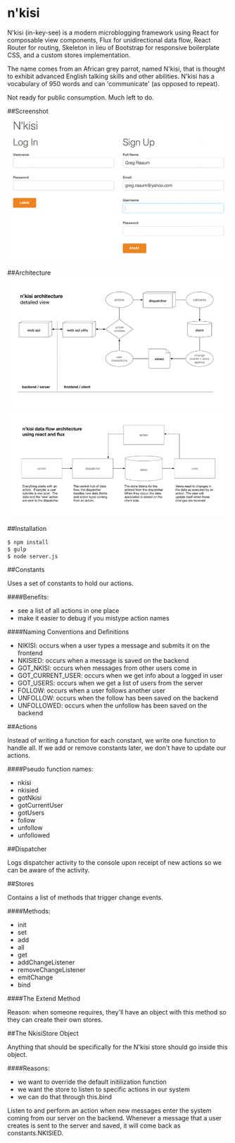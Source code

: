 # n'kisi

N'kisi (in-key-see) is a modern microblogging framework using React for composable view components, Flux for unidirectional data flow, React Router for routing, Skeleton in lieu of Bootstrap for responsive boilerplate CSS, and a custom stores implementation.  

The name comes from an African grey parrot, named N'kisi, that is thought to exhibit advanced English talking skills and other abilities.  N'kisi has a vocabulary of 950 words and can 'communicate' (as opposed to repeat).

Not ready for public consumption. Much left to do.

##Screenshot
![](/screenshots/login.png)

##Architecture
![](/diagrams/nkisi-architecture-sm.png)
![](/diagrams/nkisi-data-flow-sm.png)

##Installation
```shell
$ npm install
$ gulp
$ node server.js
```

##Constants

Uses a set of constants to hold our actions.

####Benefits:
- see a list of all actions in one place
- make it easier to debug if you mistype action names

####Naming Conventions and Definitions
- NIKISI: occurs when a user types a message and submits it on the frontend
- NKISIED: occurs when a message is saved on the backend
- GOT_NKISI: occurs when messages from other users come in
- GOT_CURRENT_USER: occurs when we get info about a logged in user
- GOT_USERS: occurs when we get a list of users from the server
- FOLLOW: occurs when a user follows another user
- UNFOLLOW: occurs when the follow has been saved on the backend
- UNFOLLOWED: occurs when the unfollow has been saved on the backend

##Actions

Instead of writing a function for each constant, we write one function to handle all.  If we add or remove constants later, we don't have to update our actions.

####Pseudo function names:
- nkisi
- nkisied
- gotNkisi
- gotCurrentUser
- gotUsers
- follow
- unfollow
- unfollowed

##Dispatcher

Logs dispatcher activity to the console upon receipt of new actions so we can be aware of the activity.

##Stores

Contains a list of methods that trigger change events.

####Methods:
- init
- set
- add
- all
- get
- addChangeListener
- removeChangeListener
- emitChange
- bind

####The Extend Method

Reason: when someone requires, they'll have an object with 
this method so they can create their own stores.

##The NkisiStore Object

Anything that should be specifically for the N'kisi store should go inside this object.

####Reasons:
- we want to override the default initilization function
- we want the store to listen to specific actions in our system
- we can do that through this.bind

Listen to and perform an action when new messages enter the system coming from our server on the backend.  Whenever a message that a user creates is sent to the server and saved, it will come back as constants.NKISIED.
